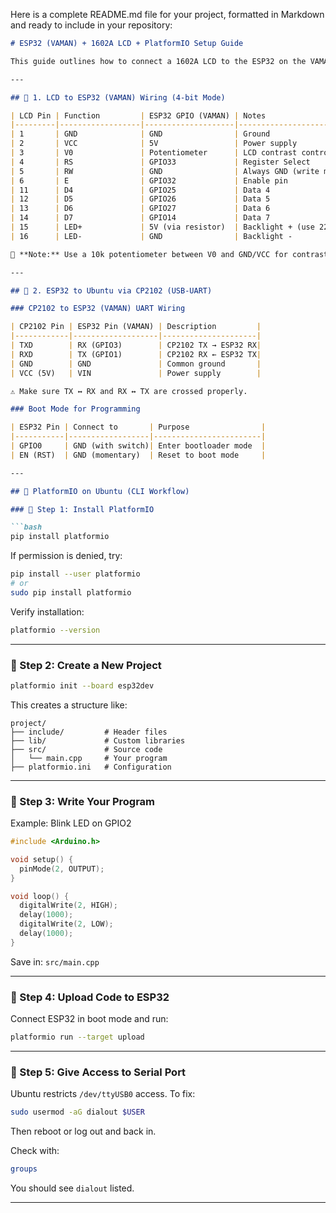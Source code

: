 
Here is a complete README.md file for your project, formatted in Markdown and ready to include in your repository:

````markdown
# ESP32 (VAMAN) + 1602A LCD + PlatformIO Setup Guide

This guide outlines how to connect a 1602A LCD to the ESP32 on the VAMAN FPGA board, program the ESP32 using CP2102 USB-UART from Ubuntu, and use PlatformIO to upload code.

---

## 🧩 1. LCD to ESP32 (VAMAN) Wiring (4-bit Mode)

| LCD Pin | Function         | ESP32 GPIO (VAMAN) | Notes                               |
|---------|------------------|--------------------|-------------------------------------|
| 1       | GND              | GND                | Ground                              |
| 2       | VCC              | 5V                 | Power supply                        |
| 3       | V0               | Potentiometer      | LCD contrast control (10k pot)      |
| 4       | RS               | GPIO33             | Register Select                     |
| 5       | RW               | GND                | Always GND (write mode)             |
| 6       | E                | GPIO32             | Enable pin                          |
| 11      | D4               | GPIO25             | Data 4                              |
| 12      | D5               | GPIO26             | Data 5                              |
| 13      | D6               | GPIO27             | Data 6                              |
| 14      | D7               | GPIO14             | Data 7                              |
| 15      | LED+             | 5V (via resistor)  | Backlight + (use 220Ω resistor)     |
| 16      | LED-             | GND                | Backlight -                         |

📌 **Note:** Use a 10k potentiometer between V0 and GND/VCC for contrast control. A 220Ω resistor is recommended for the LCD backlight.

---

## 🔌 2. ESP32 to Ubuntu via CP2102 (USB-UART)

### CP2102 to ESP32 (VAMAN) UART Wiring

| CP2102 Pin | ESP32 Pin (VAMAN) | Description         |
|------------|-------------------|---------------------|
| TXD        | RX (GPIO3)        | CP2102 TX → ESP32 RX|
| RXD        | TX (GPIO1)        | CP2102 RX ← ESP32 TX|
| GND        | GND               | Common ground       |
| VCC (5V)   | VIN               | Power supply        |

⚠️ Make sure TX ↔ RX and RX ↔ TX are crossed properly.

### Boot Mode for Programming

| ESP32 Pin | Connect to       | Purpose                |
|-----------|------------------|------------------------|
| GPIO0     | GND (with switch)| Enter bootloader mode  |
| EN (RST)  | GND (momentary)  | Reset to boot mode     |

---

## 🧰 PlatformIO on Ubuntu (CLI Workflow)

### 🔹 Step 1: Install PlatformIO

```bash
pip install platformio
````

If permission is denied, try:

```bash
pip install --user platformio
# or
sudo pip install platformio
```

Verify installation:

```bash
platformio --version
```

---

### 🔹 Step 2: Create a New Project

```bash
platformio init --board esp32dev
```

This creates a structure like:

```
project/
├── include/         # Header files
├── lib/             # Custom libraries
├── src/             # Source code
│   └── main.cpp     # Your program
├── platformio.ini   # Configuration
```

---

### 🔹 Step 3: Write Your Program

Example: Blink LED on GPIO2

```cpp
#include <Arduino.h>

void setup() {
  pinMode(2, OUTPUT);
}

void loop() {
  digitalWrite(2, HIGH);
  delay(1000);
  digitalWrite(2, LOW);
  delay(1000);
}
```

Save in: `src/main.cpp`

---

### 🔹 Step 4: Upload Code to ESP32

Connect ESP32 in boot mode and run:

```bash
platformio run --target upload
```

---

### 🔹 Step 5: Give Access to Serial Port

Ubuntu restricts `/dev/ttyUSB0` access. To fix:

```bash
sudo usermod -aG dialout $USER
```

Then reboot or log out and back in.

Check with:

```bash
groups
```

You should see `dialout` listed.

---

